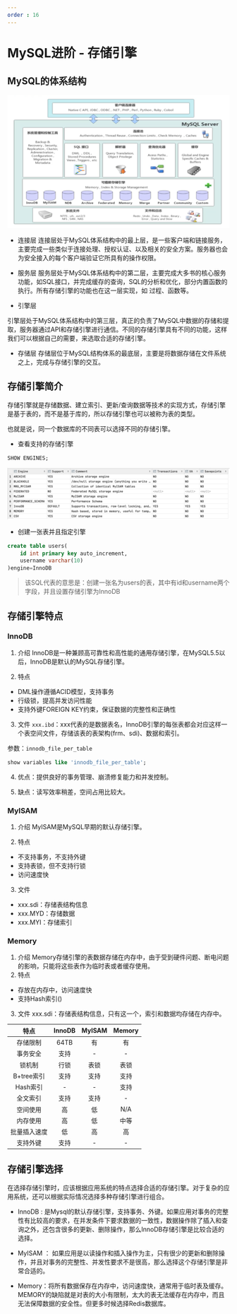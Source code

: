 ```yaml
---
order : 16
---
```

# MySQL进阶 - 存储引擎
## MySQL的体系结构

![MySQL的体系结构示意图](../../../../assets/storage-engine/2023-04-10-18-34-31.png)

- 连接层
连接层处于MySQL体系结构中的最上层，是一些客户端和链接服务，主要完成一些类似于连接处理、授权认证、以及相关的安全方案。服务器也会为安全接入的每个客户端验证它所具有的操作权限。

- 服务层
服务层处于MySQL体系结构中的第二层，主要完成大多书的核心服务功能，如SQL接口，并完成缓存的查询，SQL的分析和优化，部分内置函数的执行。所有存储引擎的功能也在这一层实现，如 过程、函数等。

- 引擎层

引擎层处于MySQL体系结构中的第三层，真正的负责了MySQL中数据的存储和提取，服务器通过API和存储引擎进行通信。不同的存储引擎具有不同的功能，这样我们可以根据自己的需要，来选取合适的存储引擎。

- 存储层
存储层位于MySQL结构体系的最底层，主要是将数据存储在文件系统之上，完成与存储引擎的交互。

## 存储引擎简介

存储引擎就是存储数据、建立索引、更新/查询数据等技术的实现方式，存储引擎是基于表的，而不是基于库的，所以存储引擎也可以被称为表的类型。

也就是说，同一个数据库的不同表可以选择不同的存储引擎。

- 查看支持的存储引擎

```sql
SHOW ENGINES;
```
![存储引擎列表](../../../../assets/storage-engine/2023-04-10-18-50-36.png)

- 创建一张表并且指定引擎
```sql
create table users(
    id int primary key auto_increment,
    username varchar(10)
)engine=InnoDB
```
> 该SQL代表的意思是：创建一张名为users的表，其中有id和username两个字段，并且设置存储引擎为InnoDB

## 存储引擎特点

### InnoDB
1. 介绍
InnoDB是一种兼顾高可靠性和高性能的通用存储引擎，在MySQL5.5以后，InnoDB是默认的MySQL存储引擎。

2. 特点
- DML操作遵循ACID模型，支持事务
- 行级锁，提高并发访问性能
- 支持外键FOREIGN KEY约束，保证数据的完整性和正确性

3. 文件
`xxx.ibd`：xxx代表的是数据表名，InnoDB引擎的每张表都会对应这样一个表空间文件，存储该表的表架构(frm、sdi)、数据和索引。

参数：`innodb_file_per_table`
```sql
show variables like 'innodb_file_per_table';
```
4. 优点：提供良好的事务管理、崩溃修复能力和并发控制。

5. 缺点：读写效率稍差，空间占用比较大。

### MyISAM
1. 介绍
MyISAM是MySQL早期的默认存储引擎。

2. 特点
- 不支持事务，不支持外键
- 支持表锁，但不支持行锁
- 访问速度快

3. 文件
- xxx.sdi：存储表结构信息
- xxx.MYD：存储数据
- xxx.MYI：存储索引

### Memory
1. 介绍
Memory存储引擎的表数据存储在内存中，由于受到硬件问题、断电问题的影响，只能将这些表作为临时表或者缓存使用。
2. 特点
- 存放在内存中，访问速度快
- 支持Hash索引(<Badge text="默认" type="danger" />)
3. 文件
xxx.sdi：存储表结构信息，只有这一个，索引和数据均存储在内存中。

|特点|InnoDB|MyISAM|Memory|
|:---:|:---:|:---:|:---:|
|存储限制|64TB|有|有|
|事务安全|支持|-|-|
|锁机制|行锁|表锁|表锁|
|B+tree索引|支持|支持|支持|
|Hash索引|-|-|支持|
|全文索引|支持<Badge text="(5.6版本以后)" type="danger" />|支持|-|
|空间使用|高|低|N/A|
|内存使用|高|低|中等|
|批量插入速度|低|高|高|
|支持外键|支持|-|-|

## 存储引擎选择
在选择存储引擎时，应该根据应用系统的特点选择合适的存储引擎。对于复杂的应用系统，还可以根据实际情况选择多种存储引擎进行组合。

- InnoDB : 是Mysql的默认存储引擎，支持事务、外键。如果应用对事务的完整性有比较高的要求，在并发条件下要求数据的一致性，数据操作除了插入和查询之外，还包含很多的更新、删除操作，那么InnoDB存储引擎是比较合适的选择。

- MyISAM ： 如果应用是以读操作和插入操作为主，只有很少的更新和删除操作，并且对事务的完整性、并发性要求不是很高，那么选择这个存储引擎是非常合适的。

- Memory：将所有数据保存在内存中，访问速度快，通常用于临时表及缓存。MEMORY的缺陷就是对表的大小有限制，太大的表无法缓存在内存中，而且无法保障数据的安全性。但更多时候选择Redis数据库。